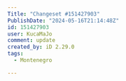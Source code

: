 ```yaml
---
Title: "Changeset #151427903"
PublishDate: "2024-05-16T21:14:48Z"
id: 151427903
user: KucaMaJo
comment: update
created_by: iD 2.29.0
tags:
  - Montenegro

---
```

